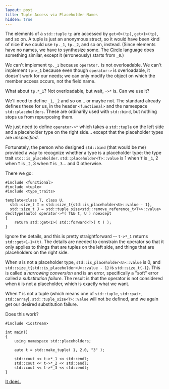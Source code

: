 ```yaml
---
layout: post
title: Tuple Access via Placeholder Names
hidden: true
---
```


The elements of a `std::tuple` `tp` are accessed by `get<0>(tp)`, `get<1>(tp)`,
and so on. A tuple is just an anonymous struct, so it would have been kind of
nice if we could use `tp._1`, `tp._2`, and so on, instead. (Since elements
have no names, we have to synthesize some. The [Circle](https://www.circle-lang.org/)
language does something similar, except it (erroneously) starts from `_0`.)

We can't implement `tp._1` because `operator.` is not overloadable. We can't
implement `tp->_1` because even though `operator->` is overloadable, it doesn't
work for our needs; we can only modify the object on which the member access
occurs, not the field name.

What about `tp.*_1`? Not overloadable, but wait, `->*` is. Can we use it?

We'll need to define `_1`, `_2` and so on... or maybe not. The standard
already defines these for us, in the header `<functional>` and the
namespace `std::placeholders`. These are ordinarily used with `std::bind`, but
nothing stops us from repurposing them.

We just need to define `operator->*` which takes a `std::tuple` on the left
side and a placeholder type on the right side... except that the placeholder
types are _unspecified_.

Fortunately, the person who designed `std::bind` (that would be me) provided a
way to recognize whether a type is a placeholder type: the type trait
`std::is_placeholder`. `std::placeholder<T>::value` is 1 when `T` is `_1`, 2
when `T` is `_2`, 3 when `T` is `_3`... and 0 otherwise.

There we go:

```
#include <functional>
#include <tuple>
#include <type_traits>

template<class T, class U,
  std::size_t I = std::size_t{std::is_placeholder<U>::value - 1},
  std::size_t J = std::tuple_size<std::remove_reference_t<T>>::value>
decltype(auto) operator->*( T&& t, U ) noexcept
{
    return std::get<I>( std::forward<T>( t ) );
}
```

Ignore the details, and this is pretty straightforward -- `t->*_1` returns `std::get<1-1>(t)`.
The details are needed to constrain the operator so that it only applies to things that
are tuples on the left side, and things that are placeholders on the right side.

When `U` is not a placeholder type, `std::is_placeholder<U>::value` is 0, and
`std::size_t{std::is_placeholder<U>::value - 1}` is `std::size_t{-1}`. This is called a
_narrowing conversion_ and is an error, specifically a "soft" error called a
_substitution failure_. The result is that the operator is not considered when `U` is not
a placeholder, which is exactly what we want.

When `T` is not a tuple (which means one of `std::tuple`, `std::pair`, `std::array`),
`std::tuple_size<T>::value` will not be defined, and we again get our desired substitution
failure.

Does this work?

```
#include <iostream>

int main()
{
    using namespace std::placeholders;

    auto t = std::make_tuple( 1, 2.0, "3" );

    std::cout << t->*_1 << std::endl;
    std::cout << t->*_2 << std::endl;
    std::cout << t->*_3 << std::endl;
}
```

[It does.](https://godbolt.org/z/ARZqXc)
